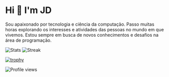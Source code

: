 # **Hi 👋 I'm JD**

Sou apaixonado por tecnologia e ciência da computação. Passo muitas horas explorando os interesses e atividades das pessoas no mundo em que vivemos. Estou sempre em busca de novos conhecimentos e desafios na área de programação.

![Stats](https://github-readme-stats.vercel.app/api?username=git1hub2&show_icons=true&locale=en)
![Streak](https://github-readme-streak-stats.herokuapp.com/?user=git1hub2)

[![trophy](https://github-profile-trophy.vercel.app/?username=Git1Hub2&theme=onedark)](https://github.com/ryo-ma/github-profile-trophy)

![Profile views](https://komarev.com/ghpvc/?username=Git1Hub2)
